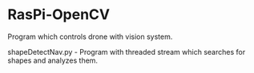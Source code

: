 # RasPi-OpenCV
Program which controls drone with vision system.


shapeDetectNav.py - Program with threaded stream which searches for shapes and analyzes them.
